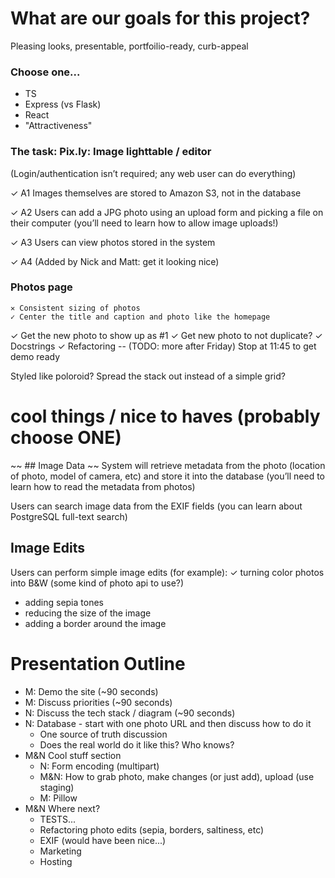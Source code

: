 # What are our goals for this project?
Pleasing looks, presentable, portfoilio-ready, curb-appeal

### Choose one...
- TS
- Express (vs Flask)
- React
- "Attractiveness"

### The task: Pix.ly: Image lighttable / editor

(Login/authentication isn’t required; any web user can do everything)

✓ A1 Images themselves are stored to Amazon S3, not in the database

✓ A2 Users can add a JPG photo using an upload form and picking a file on their computer (you’ll need to learn how to allow image uploads!)

✓ A3 Users can view photos stored in the system

✓ A4 (Added by Nick and Matt: get it looking nice)

### Photos page
    ✕ Consistent sizing of photos
    ✓ Center the title and caption and photo like the homepage

✓ Get the new photo to show up as #1
✓ Get new photo to not duplicate?
✓ Docstrings
✓ Refactoring -- (TODO: more after Friday)
Stop at 11:45 to get demo ready

Styled like poloroid?
Spread the stack out instead of a simple grid?


# cool things / nice to haves  (probably choose ONE)

~~ ## Image Data ~~
System will retrieve metadata from the photo (location of photo, model of camera, etc) and store it into the database (you’ll need to learn how to read the metadata from photos)

Users can search image data from the EXIF fields (you can learn about PostgreSQL full-text search)


## Image Edits

Users can perform simple image edits (for example):
✓ turning color photos into B&W   (some kind of photo api to use?)
- adding sepia tones
- reducing the size of the image
- adding a border around the image






# Presentation Outline

- M: Demo the site  (~90 seconds)
- M: Discuss priorities     (~90 seconds)
- N: Discuss the tech stack / diagram (~90 seconds)
- N: Database - start with one photo URL and then discuss how to do it
    - One source of truth discussion
    - Does the real world do it like this? Who knows?
- M&N Cool stuff section
    - N: Form encoding (multipart)
    - M&N: How to grab photo, make changes (or just add), upload (use staging)
    - M: Pillow
- M&N Where next?
    - TESTS...
    - Refactoring photo edits (sepia, borders, saltiness, etc)
    - EXIF (would have been nice...)
    - Marketing
    - Hosting


